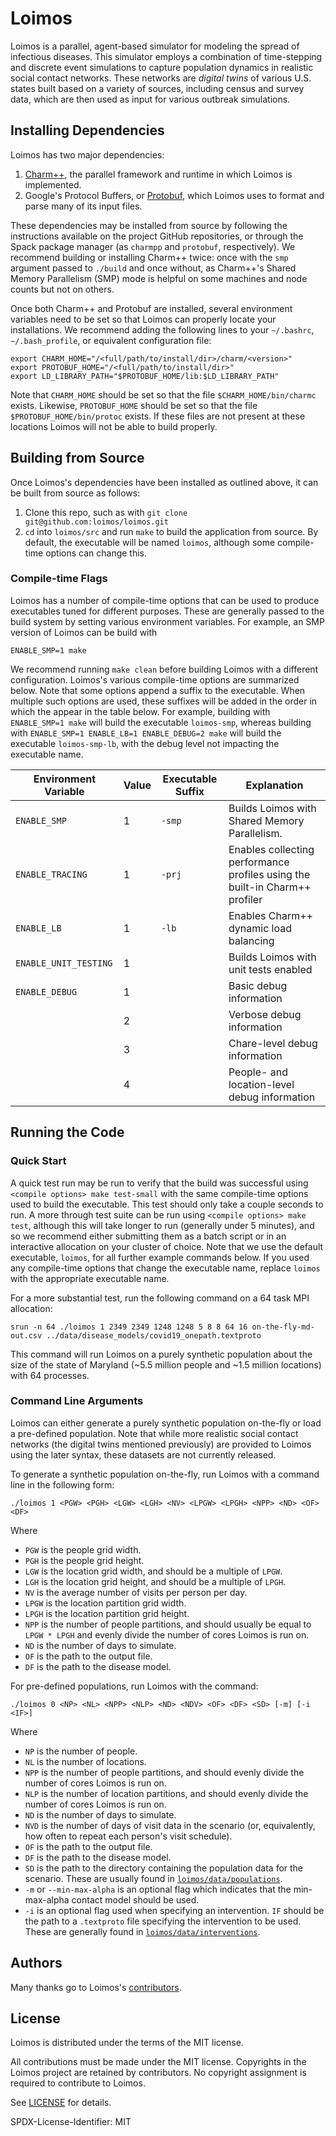 # Loimos

Loimos is a parallel, agent-based simulator for modeling the spread of
infectious diseases. This simulator employs a combination of
time-stepping and discrete event simulations to capture
population dynamics in realistic social contact networks. These
networks are *digital twins* of various U.S. states built based on a
variety of sources, including census and survey data,
which are then used as input for various outbreak simulations.

## Installing Dependencies

Loimos has two major dependencies:
1. [Charm++](https://github.com/UIUC-PPL/charm), the parallel framework
and runtime in which Loimos is implemented.
2. Google's Protocol Buffers, or [Protobuf](https://github.com/protocolbuffers/protobuf),
which Loimos uses to format and parse many of its input files.

These dependencies may be installed from source by following the instructions available on the project GitHub repositories, or through the Spack package manager (as `charmpp` and `protobuf`, respectively). We recommend building or installing Charm++ twice: once with the `smp` argument passed to `./build` and once without, as Charm++'s Shared Memory Parallelism (SMP) mode is helpful on some machines and node counts but not on others.

Once both Charm++ and Protobuf are installed, several environment variables need to be set so that Loimos can properly locate your installations. We recommend adding the following lines to your `~/.bashrc`, `~/.bash_profile`, or equivalent configuration file:

```
export CHARM_HOME="/<full/path/to/install/dir>/charm/<version>"
export PROTOBUF_HOME="/<full/path/to/install/dir>"
export LD_LIBRARY_PATH="$PROTOBUF_HOME/lib:$LD_LIBRARY_PATH"
```

Note that `CHARM_HOME` should be set so that the file `$CHARM_HOME/bin/charmc` exists. Likewise, `PROTOBUF_HOME` should be set so that the file `$PROTOBUF_HOME/bin/protoc` exists. If these files are not present at these locations Loimos will not be able to build properly.

## Building from Source

Once Loimos's dependencies have been installed as outlined above, it can be built from source as follows:
1. Clone this repo, such as with
    ```git clone git@github.com:loimos/loimos.git```
2. `cd` into `loimos/src` and run `make` to build the application from source. By default, the executable will be named `loimos`, although some compile-time options can change this.

### Compile-time Flags

Loimos has a number of compile-time options that can be used to produce executables tuned for different purposes. These are generally passed to the build system by setting various environment variables. For example, an SMP version of Loimos can be build with

```
ENABLE_SMP=1 make
```

We recommend running `make clean` before building Loimos with a different configuration. Loimos's various compile-time options are summarized below. Note that some options append a suffix to the executable. When multiple such options are used, these suffixes will be added in the order in which the appear in the table below. For example, building with `ENABLE_SMP=1 make` will build the executable `loimos-smp`, whereas building with `ENABLE_SMP=1 ENABLE_LB=1 ENABLE_DEBUG=2 make` will build the executable `loimos-smp-lb`, with the debug level not impacting the executable name.

| Environment Variable  | Value | Executable Suffix | Explanation                                                                   |
|-----------------------|-------|-------------------|-------------------------------------------------------------------------------|
| `ENABLE_SMP`          | 1     | `-smp`            | Builds Loimos with Shared Memory Parallelism.                                 |
| `ENABLE_TRACING`      | 1     | `-prj`            | Enables collecting performance profiles using the built-in Charm++ profiler   |
| `ENABLE_LB`           | 1     | `-lb`             | Enables Charm++ dynamic load balancing                                        |
| `ENABLE_UNIT_TESTING` | 1     |                   | Builds Loimos with unit tests enabled                                         |
| `ENABLE_DEBUG`        | 1     |                   | Basic debug information                                                       |
|                       | 2     |                   | Verbose debug information                                                     |
|                       | 3     |                   | Chare-level debug information                                                 |
|                       | 4     |                   | People- and location-level debug information                                  

## Running the Code

### Quick Start
A quick test run may be run to verify that the build was successful using `<compile options> make test-small` with the same compile-time options used to build the executable. This test should only take a couple seconds to run. A more through test suite can be run using `<compile options> make test`, although this will take longer to run (generally under 5 minutes), and so we recommend either submitting them as a batch script or in an interactive allocation on your cluster of choice. Note that we use the default executable, `loimos`, for all further example commands below. If you used any compile-time options that change the executable name, replace `loimos` with the appropriate executable name.

For a more substantial test, run the following command on a 64 task MPI allocation:

```srun -n 64 ./loimos 1 2349 2349 1248 1248 5 8 8 64 16 on-the-fly-md-out.csv ../data/disease_models/covid19_onepath.textproto```

This command will run Loimos on a purely synthetic population about the size of the state of Maryland (~5.5 million people and ~1.5 million locations) with 64 processes.

### Command Line Arguments
Loimos can either generate a purely synthetic population on-the-fly or load a pre-defined population. Note that while more realistic social contact networks (the digital twins mentioned previously) are provided to Loimos using the later syntax, these datasets are not currently released.

To generate a synthetic population on-the-fly, run Loimos with a command line in the following form:

```./loimos 1 <PGW> <PGH> <LGW> <LGH> <NV> <LPGW> <LPGH> <NPP> <ND> <OF> <DF>```

Where
- `PGW` is the people grid width.
- `PGH` is the people grid height.
- `LGW` is the location grid width, and should be a multiple of `LPGW`.
- `LGH` is the location grid height, and should be a multiple of `LPGH`.
- `NV` is the average number of visits per person per day.
- `LPGW` is the location partition grid width.
- `LPGH` is the location partition grid height.
- `NPP` is the number of people partitions, and should usually be equal to `LPGW * LPGH` and evenly divide the number of cores Loimos is run on.
- `ND` is the number of days to simulate.
- `OF` is the path to the output file.
- `DF` is the path to the disease model.

For pre-defined populations, run Loimos with the command:

```./loimos 0 <NP> <NL> <NPP> <NLP> <ND> <NDV> <OF> <DF> <SD> [-m] [-i <IF>]```

Where
- `NP` is the number of people.
- `NL` is the number of locations.
- `NPP` is the number of people partitions, and should evenly divide the number of cores Loimos is run on.
- `NLP` is the number of location partitions, and should evenly divide the number of cores Loimos is run on.
- `ND` is the number of days to simulate.
- `NVD` is the number of days of visit data in the scenario (or, equivalently,
  how often to repeat each person's visit schedule).
- `OF` is the path to the output file.
- `DF` is the path to the disease model.
- `SD` is the path to the directory containing the population data for the
  scenario. These are usually found in [`loimos/data/populations`](https://github.com/loimos/loimos/blob/develop/data/populations).
- `-m` or `--min-max-alpha` is an optional flag which indicates that the
  min-max-alpha contact model should be used.
- `-i` is an optional flag used when specifying an intervention. `IF` should
  be the path to a `.textproto` file specifying the intervention to be used.
  These are generally found in [`loimos/data/interventions`](https://github.com/loimos/loimos/blob/develop/data/interventions).

## Authors

Many thanks go to Loimos's
[contributors](https://github.com/loimos/loimos/graphs/contributors).

## License

Loimos is distributed under the terms of the MIT license.

All contributions must be made under the MIT license. Copyrights in the Loimos project are retained by contributors. No copyright assignment is required to contribute to Loimos.

See [LICENSE](https://github.com/hatchet/loimos/blob/develop/LICENSE) for details.

SPDX-License-Identifier: MIT